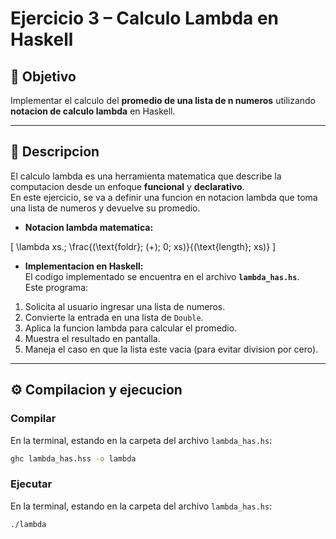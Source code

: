 # Ejercicio 3 – Calculo Lambda en Haskell

## 🎯 Objetivo
Implementar el calculo del **promedio de una lista de n numeros** utilizando **notacion de calculo lambda** en Haskell.

---

## 📖 Descripcion
El calculo lambda es una herramienta matematica que describe la computacion desde un enfoque **funcional** y **declarativo**.  
En este ejercicio, se va a definir una funcion en notacion lambda que toma una lista de numeros y devuelve su promedio.

- **Notacion lambda matematica:**

\[
\lambda xs.\; \frac{(\text{foldr}\; (+)\; 0\; xs)}{(\text{length}\; xs)}
\]

- **Implementacion en Haskell:**  
El codigo implementado se encuentra en el archivo **`lambda_has.hs`**.  
Este programa:
1. Solicita al usuario ingresar una lista de numeros.  
2. Convierte la entrada en una lista de `Double`.  
3. Aplica la funcion lambda para calcular el promedio.  
4. Muestra el resultado en pantalla.  
5. Maneja el caso en que la lista este vacia (para evitar division por cero).  

---

## ⚙️ Compilacion y ejecucion

### Compilar
En la terminal, estando en la carpeta del archivo `lambda_has.hs`:

```bash
ghc lambda_has.hss -o lambda
```
### Ejecutar
En la terminal, estando en la carpeta del archivo `lambda_has.hs`:
```bash
./lambda
```


